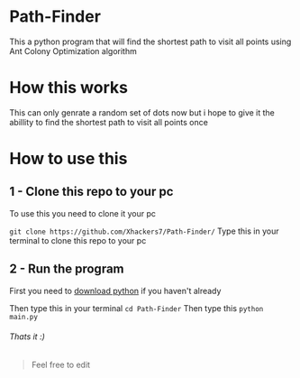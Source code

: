 # Path-Finder
This a python program that will find the shortest path to visit all points using Ant Colony Optimization algorithm

# How this works
This can only genrate a random set of dots now but i hope to give it the abillity to find the shortest path to visit all points once

# How to use this
## 1 - Clone this repo to your pc
To use this you need to clone it your pc

``` git clone https://github.com/Xhackers7/Path-Finder/ ```
Type this in your terminal to clone this repo to your pc

## 2 - Run the program
First you need to [download python](https://www.python.org/downloads/) if you haven't already

Then type this in your terminal
``` cd Path-Finder ```
Then type this
``` python main.py ```
###### Thats it :)
> Feel free to edit

